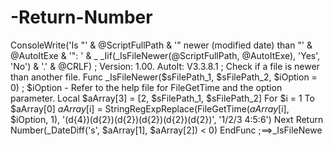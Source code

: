 # -Return-Number
 ConsoleWrite('Is "' &amp; @ScriptFullPath &amp; '" newer (modified date) than "' &amp; @AutoItExe &amp; '": ' &amp; _         _Iif(_IsFileNewer(@ScriptFullPath, @AutoItExe), 'Yes', 'No') &amp; '.' &amp; @CRLF)  ; Version: 1.00. AutoIt: V3.3.8.1 ; Check if a file is newer than another file. Func _IsFileNewer($sFilePath_1, $sFilePath_2, $iOption = 0) ; $iOption - Refer to the help file for FileGetTime and the option parameter.     Local $aArray[3] = [2, $sFilePath_1, $sFilePath_2]     For $i = 1 To $aArray[0]         $aArray[$i] = StringRegExpReplace(FileGetTime($aArray[$i], $iOption, 1), '(d{4})(d{2})(d{2})(d{2})(d{2})(d{2})', '1/2/3 4:5:6')     Next     Return Number(_DateDiff('s', $aArray[1], $aArray[2]) &lt; 0) EndFunc   ;==>_IsFileNewe
